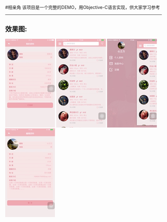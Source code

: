 #相亲角
该项目是一个完整的DEMO，用Objective-C语言实现，供大家学习参考

****
## 效果图:
![image](https://github.com/wangbiao666/blind-date/blob/master/screenshots/001.jpg) ![image](https://github.com/wangbiao666/blind-date/blob/master/screenshots/002.jpg)
![image](https://github.com/wangbiao666/blind-date/blob/master/screenshots/003.jpg)
![image](https://github.com/wangbiao666/blind-date/blob/master/screenshots/004.jpg)
